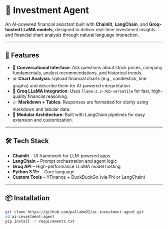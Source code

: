# 🧠 Investment Agent

An AI-powered financial assistant built with **Chainlit**, **LangChain**, and **Groq-hosted LLaMA models**, designed to deliver real-time investment insights and financial chart analysis through natural language interaction.

---

## 🚀 Features

- 💬 **Conversational Interface**: Ask questions about stock prices, company fundamentals, analyst recommendations, and historical trends.
- 📊 **Chart Analysis**: Upload financial charts (e.g., candlestick, line graphs) and describe them for AI-powered interpretation.
- 🧠 **Groq LLaMA Integration**: Uses `llama-3.3-70b-versatile` for fast, high-quality financial reasoning.
- 📈 **Markdown + Tables**: Responses are formatted for clarity using markdown and tabular data.
- 🧩 **Modular Architecture**: Built with LangChain pipelines for easy extension and customization.

---

## 🛠️ Tech Stack

- **Chainlit** – UI framework for LLM-powered apps
- **LangChain** – Prompt orchestration and agent logic
- **Groq API** – High-performance LLaMA model hosting
- **Python 3.11+** – Core language
- **Custom Tools** – YFinance + DuckDuckGo (via Phi or LangChain)

---

## 📦 Installation

```bash
git clone https://github.com/pallabm22/ai-investment-agent.git
cd ai-investment-agent
pip install -r requirements.txt
```
